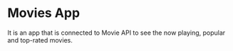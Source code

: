 # Movies App

It is an app that is connected to Movie API to see the now playing, popular and top-rated movies.
